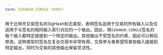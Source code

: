```yaml
---
term: SIGHASH_SINGLE (0X03)
---
```


用于比特币交易签名的SigHash标志类型，表明签名适用于交易的所有输入以及仅适用于与签名的相同输入索引对应的一个输出。因此，用`SIGHASH_SINGLE`签名的每个输入都特定链接到一个特定的输出。其他输出不受签名的约束，因此可以稍后修改。这种类型的签名在复杂交易中非常有用，交易参与者希望将某些输入链接到特定输出，同时为交易的其他输出保留灵活性。
